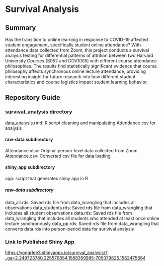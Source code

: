 # Survival Analysis

## Summary
Has the transition to online learning in response to COVID-19 affected student engagement, specifically student online attendance? With attendance data collected from Zoom, this project conducts a survival analysis testing for differential patterns of attrition between two Harvard University Courses (S052 and GOV1005) with different course attendance philosophies. The results find statistically significant evidence that course philosophy affects synchronous online lecture attendance, providing interesting insight for future research into how different student characteristics and course logistics impact student learning behavior.

## Repository Guide
### survival_analysis directory
data_analysis.rmd: R script cleaning and manipulating Attendance.csv for analysis
#### raw-data subdirectory
Attendance.xlsx: Original person-level data collected from Zoom
Attendance.csv: Converted csv file for data loading
#### shiny_app subdirectory
app: script that generates shiny app in R
##### raw-data subdirectory
data_all.rds: Saved rds file from data_wrangling that includes all observations
data_students.rds: Saved rds file from data_wrangling that includes all student observations
data.rds: Saved rds file from data_wrangling that includes all students who attended at least once online lecture synchronously
data_pp.rds: Saved rds file from data_wrangling that converts data.rds into person-period data for surivival analysis

### Link to Published Shiny App 
https://yongrlee3.shinyapps.io/survival_analysis/?_ga=2.249723780.325576854.1588359995-705379825.1582475664
